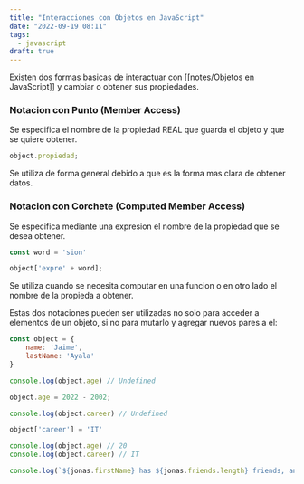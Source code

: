 ```yaml
---
title: "Interacciones con Objetos en JavaScript"
date: "2022-09-19 08:11"
tags: 
  - javascript
draft: true
---
```

Existen dos formas basicas de interactuar con [[notes/Objetos en JavaScript]] y cambiar o obtener sus propiedades.

### Notacion con Punto (Member Access)
Se especifica el nombre de la propiedad REAL que guarda el objeto y que se quiere obtener.

```JavaScript
object.propiedad;
```

Se utiliza de forma general debido a que es la forma mas clara de obtener datos.
### Notacion con Corchete (Computed Member Access)
Se especifica mediante una expresion el nombre de la propiedad que se desea obtener.

```JavaScript
const word = 'sion'

object['expre' + word];
```

Se utiliza cuando se necesita computar en una funcion o en otro lado el nombre de la propieda a obtener.

Estas dos notaciones pueden ser utilizadas no solo para acceder a elementos de un objeto, si no para mutarlo y agregar nuevos pares a el:

```JavaScript
const object = {
	name: 'Jaime',
	lastName: 'Ayala'
}

console.log(object.age) // Undefined

object.age = 2022 - 2002;

console.log(object.career) // Undefined

object['career'] = 'IT'

console.log(object.age) // 20
console.log(object.career) // IT

console.log(`${jonas.firstName} has ${jonas.friends.length} friends, and his best friend is called ${jonas.friends[0]}`);
```

